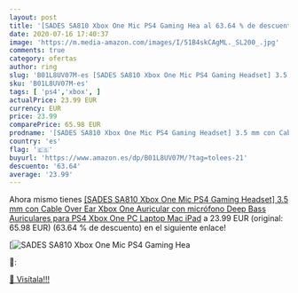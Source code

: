 ```yaml
---
layout: post
title: '[SADES SA810 Xbox One Mic PS4 Gaming Hea al 63.64 % de descuento'
date: 2020-07-16 17:40:37
image: 'https://m.media-amazon.com/images/I/51B4skCAgML._SL200_.jpg'
comments: true
category: ofertas
author: ring
slug: 'B01L8UV07M-es [SADES SA810 Xbox One Mic PS4 Gaming Headset] 3.5 mm con...'
sku: 'B01L8UV07M-es'
tags: [ 'ps4','xbox', ]
actualPrice: 23.99 EUR
currency: EUR
price: 23.99
comparePrice: 65.98 EUR
prodname: '[SADES SA810 Xbox One Mic PS4 Gaming Headset] 3.5 mm con Cable Over Ear Xbox One Auricular con micrófono Deep Bass Auriculares para PS4 Xbox One PC Laptop Mac iPad'
country: 'es'
flag: '🇪🇸'
buyurl: 'https://www.amazon.es/dp/B01L8UV07M/?tag=tolees-21'
descuento: '63.64'
average: '23.99'
---
```


Ahora mismo tienes [[SADES SA810 Xbox One Mic PS4 Gaming Headset] 3.5 mm con Cable Over Ear Xbox One Auricular con micrófono Deep Bass Auriculares para PS4 Xbox One PC Laptop Mac iPad](https://www.amazon.es/dp/B01L8UV07M/?tag=tolees-21) a 23.99 EUR (original: 65.98 EUR) (63.64 %  de descuento) en el siguiente enlace!

[![[SADES SA810 Xbox One Mic PS4 Gaming Hea](https://m.media-amazon.com/images/I/51B4skCAgML._SL200_.jpg)](https://www.amazon.es/dp/B01L8UV07M/?tag=tolees-21)

🔎:


[🛒 Visítala!!!](https://www.amazon.es/dp/B01L8UV07M/?tag=tolees-21)

